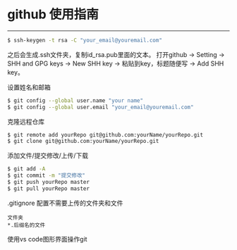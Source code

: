 # github 使用指南

---

```bash
$ ssh-keygen -t rsa -C "your_email@youremail.com"
```
之后会生成.ssh文件夹，复制id_rsa.pub里面的文本。
打开github -> Setting -> SHH and GPG keys -> New SHH key -> 粘贴到key，标题随便写 -> Add SHH key。

设置姓名和邮箱

```bash
$ git config --global user.name "your name"
$ git config --global user.email "your_email@youremail.com"
```

克隆远程仓库
```bash
$ git remote add yourRepo git@github.com:yourName/yourRepo.git
$ git clone git@github.com:yourName/yourRepo.git
```

添加文件/提交修改/上传/下载
```bash
$ git add -A
$ git commit -m "提交修改"
$ git push yourRepo master
$ git pull yourRepo master
```

.gitignore 配置不需要上传的文件夹和文件
```
文件夹
*.后缀名的文件
```

使用vs code图形界面操作git
